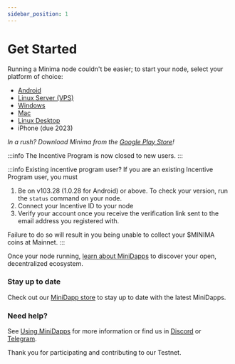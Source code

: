 ```yaml
---
sidebar_position: 1
---
```


# Get Started

<!-- Running a Minima node couldn't be easier, and if you choose to join our Incentive Program, you will earn **1 Reward each day your node is live!** -->

<!-- 1. Register for the [Incentive Program](https://incentive.minima.global/account/register) **using an email address that you won’t lose access to**
2. Set up your node. *In a rush? Download Minima from the [Google Play Store](https://play.google.com/store/apps/details?id=com.minima.android&hl=en&gl=US)!*

3. [Connect your node](/docs/runanode/incentivesetup) to your Incentive Program account -->


Running a Minima node couldn't be easier; to start your node, select your platform of choice:

- [Android](/docs/runanode/selectplatform/android_v9_and_up)<br/>
- [Linux Server (VPS)](/docs/runanode/selectplatform/linux_vps)<br/>
- [Windows](/docs/runanode/selectplatform/windows)<br/>
- [Mac](/docs/runanode/selectplatform/mac)<br/>
- [Linux Desktop](/docs/runanode/selectplatform/linux_desktop)<br/>
- iPhone (due 2023)<br/>

*In a rush? Download Minima from the [Google Play Store](https://play.google.com/store/apps/details?id=com.minima.android&hl=en&gl=US)!*

:::info The Incentive Program is now closed to new users.
:::

:::info Existing incentive program user?
If you are an existing Incentive Program user, you must 
1. Be on v103.28 (1.0.28 for Android) or above. To check your version, run the `status` command on your node.
2. Connect your Incentive ID to your node
3. Verify your account once you receive the verification link sent to the email address you registered with. 

Failure to do so will result in you being unable to collect your $MINIMA coins at Mainnet.
:::


Once your node running, [learn about MiniDapps](/docs/learn/minidapps/minidappsintro) to discover your open, decentralized ecosystem. 

### Stay up to date

Check out our [MiniDapp store](https://minidapps.minima.global/) to stay up to date with the latest MiniDapps.

### Need help?

See [Using MiniDapps](/docs/runanode/usingminidapps) for more information or find us in [Discord](https://discord.gg/minima) or [Telegram](https://t.me/Minima_Global).

Thank you for participating and contributing to our Testnet.